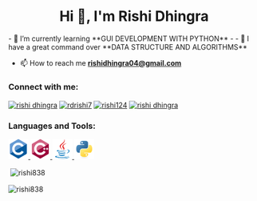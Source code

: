 <h1 align="center">Hi 👋, I'm Rishi Dhingra</h1>
- 🌱 I’m currently learning **GUI DEVELOPMENT WITH PYTHON**
- 
- 🌱 I have a great command over **DATA STRUCTURE AND ALGORITHMS**

- 📫 How to reach me **rishidhingra04@gmail.com**

<h3 align="left">Connect with me:</h3>
<p align="left">
<a href="https://linkedin.com/in/rishi dhingra" target="blank"><img align="center" src="https://cdn.jsdelivr.net/npm/simple-icons@3.0.1/icons/linkedin.svg" alt="rishi dhingra" height="30" width="40" /></a>
<a href="https://instagram.com/rdrishi7" target="blank"><img align="center" src="https://cdn.jsdelivr.net/npm/simple-icons@3.0.1/icons/instagram.svg" alt="rdrishi7" height="30" width="40" /></a>
<a href="https://www.codechef.com/users/rishi124" target="blank"><img align="center" src="https://cdn.jsdelivr.net/npm/simple-icons@3.1.0/icons/codechef.svg" alt="rishi124" height="30" width="40" /></a>
<a href="https://www.hackerrank.com/rishidhingra04" target="blank"><img align="center" src="https://cdn.jsdelivr.net/npm/simple-icons@3.0.1/icons/hackerrank.svg" alt="rishi dhingra" height="30" width="40" /></a>
</p>

<h3 align="left">Languages and Tools:</h3>
<p align="left"> <a href="https://www.cprogramming.com/" target="_blank"> <img src="https://raw.githubusercontent.com/devicons/devicon/master/icons/c/c-original.svg" alt="c" width="40" height="40"/> </a> <a href="https://www.w3schools.com/cpp/" target="_blank"> <img src="https://raw.githubusercontent.com/devicons/devicon/master/icons/cplusplus/cplusplus-original.svg" alt="cplusplus" width="40" height="40"/> </a> <a href="https://www.java.com" target="_blank"> <img src="https://raw.githubusercontent.com/devicons/devicon/master/icons/java/java-original.svg" alt="java" width="40" height="40"/> </a> <a href="https://www.python.org" target="_blank"> <img src="https://raw.githubusercontent.com/devicons/devicon/master/icons/python/python-original.svg" alt="python" width="40" height="40"/> </a> </p>

<p>&nbsp;<img align="center" src="https://github-readme-stats.vercel.app/api?username=rishi838&show_icons=true&theme=dark&title_color=53ebee&text_color=fbefef&locale=en" alt="rishi838" /></p>

<p><img align="center" src="https://github-readme-streak-stats.herokuapp.com/?user=rishi838&theme=dark" alt="rishi838" /></p>
